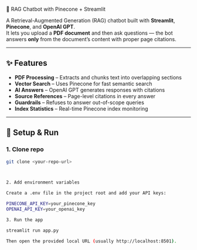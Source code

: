  🤖 RAG Chatbot with Pinecone + Streamlit

A Retrieval-Augmented Generation (RAG) chatbot built with **Streamlit**, **Pinecone**, and **OpenAI GPT**.  
It lets you upload a **PDF document** and then ask questions — the bot answers **only** from the document’s content with proper page citations.

---

## ✨ Features

- **PDF Processing** – Extracts and chunks text into overlapping sections  
-  **Vector Search** – Uses Pinecone for fast semantic search  
-  **AI Answers** – OpenAI GPT generates responses with citations  
- **Source References** – Page-level citations in every answer  
-  **Guardrails** – Refuses to answer out-of-scope queries  
- **Index Statistics** – Real-time Pinecone index monitoring  




---

## 🔧 Setup & Run

### 1. Clone repo
```bash
git clone <your-repo-url>



2. Add environment variables

Create a .env file in the project root and add your API keys:

PINECONE_API_KEY=your_pinecone_key
OPENAI_API_KEY=your_openai_key

3. Run the app

streamlit run app.py

Then open the provided local URL (usually http://localhost:8501).
